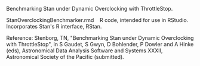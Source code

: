 Benchmarking Stan under Dynamic Overclocking with ThrottleStop.

StanOverclockingBenchmarker.rmd &nbsp;&nbsp; R code, intended for use in RStudio. Incorporates Stan's R interface, RStan.

Reference: Stenborg, TN, "Benchmarking Stan under Dynamic Overclocking with ThrottleStop", in S Gaudet, S Gwyn, D Bohlender, P Dowler and A Hinke (eds), Astronomical Data Analysis Software and Systems XXXII, Astronomical Society of the Pacific (submitted).

